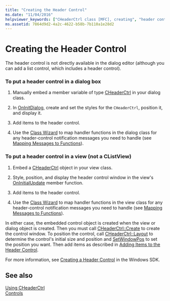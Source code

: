 ```yaml
---
title: "Creating the Header Control"
ms.date: "11/04/2016"
helpviewer_keywords: ["CHeaderCtrl class [MFC], creating", "header controls [MFC], creating"]
ms.assetid: 7864d9d2-4a2c-4622-b58b-7b110a1e28d2
---
```

# Creating the Header Control

The header control is not directly available in the dialog editor (although you can add a list control, which includes a header control).

### To put a header control in a dialog box

1. Manually embed a member variable of type [CHeaderCtrl](reference/cheaderctrl-class.md) in your dialog class.

1. In [OnInitDialog](reference/cdialog-class.md#oninitdialog), create and set the styles for the `CHeaderCtrl`, position it, and display it.

1. Add items to the header control.

1. Use the [Class Wizard](reference/mfc-class-wizard.md) to map handler functions in the dialog class for any header-control notification messages you need to handle (see [Mapping Messages to Functions](reference/mapping-messages-to-functions.md)).

### To put a header control in a view (not a CListView)

1. Embed a [CHeaderCtrl](reference/cheaderctrl-class.md) object in your view class.

1. Style, position, and display the header control window in the view's [OnInitialUpdate](reference/cview-class.md#oninitialupdate) member function.

1. Add items to the header control.

1. Use the [Class Wizard](reference/mfc-class-wizard.md) to map handler functions in the view class for any header-control notification messages you need to handle (see [Mapping Messages to Functions](reference/mapping-messages-to-functions.md)).

In either case, the embedded control object is created when the view or dialog object is created. Then you must call [CHeaderCtrl::Create](reference/cheaderctrl-class.md#create) to create the control window. To position the control, call [CHeaderCtrl::Layout](reference/cheaderctrl-class.md#layout) to determine the control's initial size and position and [SetWindowPos](reference/cwnd-class.md#setwindowpos) to set the position you want. Then add items as described in [Adding Items to the Header Control](adding-items-to-the-header-control.md).

For more information, see [Creating a Header Control](/windows/win32/Controls/header-controls) in the Windows SDK.

## See also

[Using CHeaderCtrl](using-cheaderctrl.md)<br/>
[Controls](controls-mfc.md)
